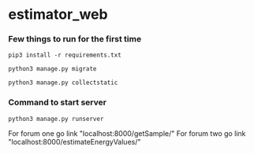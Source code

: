 # estimator_web

### Few things to run for the first time
`pip3 install -r requirements.txt`

`python3 manage.py migrate`

`python3 manage.py collectstatic`

### Command to start server
`python3 manage.py runserver`

For forum one go link "localhost:8000/getSample/"
For forum two go link "localhost:8000/estimateEnergyValues/"
